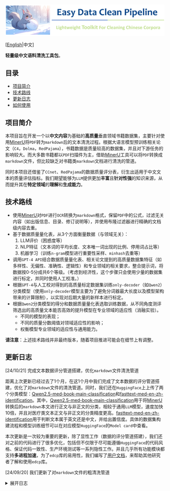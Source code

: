 ![# Easy-Data-Clean-Pipeline](assets/logo.png)

[[English](README.md)|中文]

**轻量级中文语料清洗工具包**。

## 目录

- [项目简介](#项目简介)
- [技术路线](#技术路线)
- [更新日志](#更新日志)
- [如何使用](#如何使用)

## 项目简介

本项目旨在开发一个以**中文内容**为基础的**高质量**垂直领域书籍数据集，主要针对使用[MinerU](https://github.com/opendatalab/MinerU)将`PDF`转为`markdown`后的文本清洗过程。根据大语言模型预训练相关论文（`C4`，`Dolma`，`RedPajama`），书籍数据是质量较高的数据集，并且对下游任务的影响较大。而大多数书籍都以`PDF`扫描件为主，借助[MinerU](https://github.com/opendatalab/MinerU)工具可以将`PDF`转换成`markdown`文件，但比较缺乏对书籍类`markdown`文档进行清洗的管道。

同时本项目还借鉴了`CCnet`、`RedPajama`的数据质量评分表，衍生出适用于中文文本的质量评估指标。我们期望能够为`LLM`提供更加**丰富**且**针对性强**的知识来源，从而提升其在**特定领域**的**理解**和**生成能力**。

## 技术路线

- 使用[MinerU](https://github.com/opendatalab/MinerU)对`PDF`进行`OCR`转换为`markdown`格式，保留`PDF`中的公式，过滤无关内容（如出版信息、目录、修订说明等），并使用布隆过滤器进行精确的文档级内容去重。
- 基于数据质量量化表，从3个方面衡量数据（与领域无关）：
  1. LLM评价（困惑度等）
  2. NLP特征（文本词的平均长度、文本唯一词出现的比例、停用词占比等）
  3. 机器学习（训练`n-gram`模型进行重要性采样、`minhash`去重等）
- 调用`GPT-4 API`结合数据质量量化表、相关论文提到的高质量数据集特征（如多样性、无偏性、准确性、逻辑性）和专业领域的相关要求，整合提示词，将数据按0-5分成共6个等级。（考虑到经济性，这个步骤只会使用少量的数据集进行标定，并同时使用人工校准。）
- 根据`GPT-4`与人工校对得到的高质量标定数据集训练`only-decoder`（如`Qwen2`）分类模型（使用`only-decoder`模型主要为了避免分词器最大长度以及模型架构带来的计算限制），以实现对后期大量的新样本进行标定。
- 根据`Qwen2`分类模型的得分和数据质量量化表选取训练数据，从不同角度测评筛选出的高质量文本能否高效的提升模型在专业领域的适应性（消融实验）。
  - 不同的模型的表现；
  - 不同的质量分数阈值对领域适应性的影响；
  - 权衡模型专业领域的适应性与通用能力。

**请注意**：上述技术路线并非最终版本，随着项目推进可能会在细节上有调整。

## 更新日志

[24/10/21] 完成文本数据评分管道搭建，优化`markdown`文件清洗管道

距离上次更新已经过去了1个月，在这1个月中我们完成了文本数据的评分管道搭建，优化了对`markdown`文件的清洗管道。同时，我们还在`HuggingFace`上上传了两个分类模型：[Qwen2.5-med-book-main-classification](https://huggingface.co/ytzfhqs/Qwen2.5-med-book-main-classification)和[fasttext-med-en-zh-identification](https://huggingface.co/ytzfhqs/fasttext-med-en-zh-identification)。其中，[Qwen2.5-med-book-main-classification](https://huggingface.co/ytzfhqs/Qwen2.5-med-book-main-classification)用于将[MinerU](https://github.com/opendatalab/MinerU)转换后的`markdown`本文进行正文与非正文的分类，相较于通用`LLM`模型，速度加快10倍，并且对医疗类文本正文与非正文的分类精度更高。[fasttext-med-en-zh-identification](https://huggingface.co/ytzfhqs/fasttext-med-en-zh-identification)用于判断文本属于英文还是中文，并给出置信度。具体的数据集构建流程和模型训练细节可以在对应模型`HuggingFace`的`Model card`中查看。

本次更新是一次较为重要的更新，除了显性工作（数据的评分管道搭建），我们还对之前的代码进行了很多优化，包括但不仅限于尽可能遵循`HuggingFace`的代码风格、保证代码一致性、生产环境测试等一系列隐性工作。并且几乎所有功能模块都支持**多进程加速**，为了`edcp`库的易用性，我们编写了[用户文档](https://github.com/ytzfhqs/EDCP/tree/main/docs)，来帮助其他研究者了解和使用`edcp`库。

[24/09/20] 我们更新了对`markdown`文件的粗清洗管道
<details><summary>展开日志</summary>

非常高兴迎来`edcp`库的第一次功能更新，本次更新的是对`markdown`文件的粗清洗管道。

具体的，当我们使用[MinerU](https://github.com/opendatalab/MinerU)将`PDF`转换为`markdown`文件时，会产生很多非正文内容，包括书本简介、出版社信息编写规范等，所以我们尝试使用`LLM`来进行清洗。

因为内容主要以中文为主，所以我们使用了不久前刚发布的[Qwen2.5](https://github.com/QwenLM/Qwen2.5)系列。根据实验，必须使用7B参数量以上的模型才能保证过滤质量，推荐使用14B以上参数量的模型。

我们同时提供了`VLLM`框架和`Transformers`框架批推理流程，实测使用`VLLM`框架比`Transformers`框架推理速度快2倍。如果没有`VLLM`框架也不用太过沮丧，因为我们还提供了并行推理，在显存足够的情况下也能进行一定加速。

文件树：

```
└── edcp
  ├── mdclean
      ├── __init__.py
      └── LLMFilter.py
      └── VLLMFilter.py
      └── charreplace.py
      └── pipelines.py
      └── template.py
      └── utils.py
  └── md_pipe_demo.py
```

各个文件的主要作用如下：

- `LLMFilter.py`：Transformers框架批推理流程。
 - `VLLMFilter.py`：VLLM框架批推理流程。
 - `charreplace.py`：需要对文本进行替换操作的正则表达式与字符库。
 - `pipelines.py`：处理流程入口。
 - `template.py`：LLM过滤提示词模板。
 - `utils.py`：一些常用的工具函数。

## 如何使用

### 安装依赖

> [!IMPORTANT]
> 此步骤为必需。

```bash
git clone https://github.com/ytzfhqs/EDCP
cd EDCP
pip install requirements.txt -r
```

> [!TIP]
> 具体用法请参阅[用户文档](https://github.com/ytzfhqs/EDCP/tree/main/docs)。

